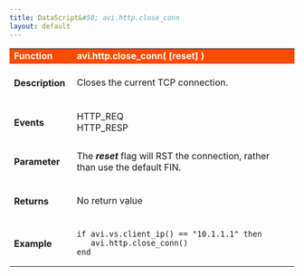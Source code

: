```yaml
---
title: DataScript&#58; avi.http.close_conn
layout: default
---
```

<table class="table table-hover"> 
 <tbody> 
  <tr bgcolor="ff4b00"> 
   <td width="100"><span style="color: white; font-size: medium;"><strong>Function</strong></span></td> 
   <td width="600"><span style="color: white;"><b>avi.http.close_conn( [reset] )</b></span></td> 
  </tr> 
  <tr> 
   <td width="100"> <h4><span id="Description"><strong>Description</strong></span></h4> </td> 
   <td width="600">Closes the current TCP connection.</td> 
  </tr> 
  <tr> 
   <td width="100"> <h4><span id="Events"><strong>Events</strong></span></h4> </td> 
   <td width="600">HTTP_REQ<br> HTTP_RESP</td> 
  </tr> 
  <tr> 
   <td width="100"> <h4><span id="Parameter"><strong>Parameter</strong></span></h4> </td> 
   <td width="600">The <strong><em>reset</em> </strong>flag will RST the connection, rather than use the default FIN.</td> 
  </tr> 
  <tr> 
   <td width="100"> <h4><span id="Returns"><strong>Returns</strong></span></h4> </td> 
   <td width="600">No return value</td> 
  </tr> 
  <tr> 
   <td width="100"> <h4><span id="Example"><strong>Example</strong></span></h4> </td> 
   <td width="600"> 
    <!-- Crayon Syntax Highlighter v2.7.1 --> <pre><code class="language-lua">if avi.vs.client_ip() == "10.1.1.1" then
   avi.http.close_conn()
end</code></pre> 
    <!-- [Format Time: 0.0019 seconds] --> </td> 
  </tr> 
 </tbody> 
</table>